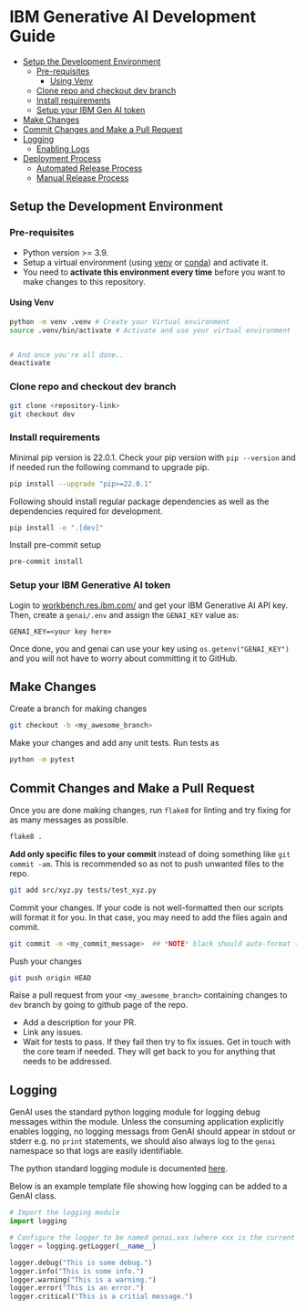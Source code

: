 
# IBM Generative AI Development Guide

<!-- vscode-markdown-toc -->
* [Setup the Development Environment](#SetuptheDevelopmentEnvironment)
	* [Pre-requisites](#Pre-requisites)
		* [Using Venv](#UsingVenv)
	* [Clone repo and checkout dev branch](#Clonerepoandcheckoutdevbranch)
	* [Install requirements](#Installrequirements)
	* [Setup your IBM Gen AI token](#SetupyourGenAItoken)
* [Make Changes](#MakeChanges)
* [Commit Changes and Make a Pull Request](#CommitChangesandMakeaPullRequest)
* [Logging](#Logging)
	* [Enabling Logs](#EnablingLogs)
* [Deployment Process](#DeploymentProcess)
	* [Automated Release Process](#AutomatedReleaseProcess)
	* [Manual Release Process](#ManualProcess)


<!-- vscode-markdown-toc-config
	numbering=false
	autoSave=true
	/vscode-markdown-toc-config -->
<!-- /vscode-markdown-toc -->

## <a name='SetuptheDevelopmentEnvironment'></a>Setup the Development Environment

### <a name='Pre-requisites'></a>Pre-requisites

- Python version >= 3.9.
- Setup a virtual environment (using [venv](https://docs.python.org/3/library/venv.html) or [conda](https://docs.conda.io/projects/conda/en/latest/user-guide/tasks/manage-environments.html)) and activate it.
- You need to **activate this environment every time** before you want to make changes to this repository.

#### <a name='UsingVenv'></a>Using Venv
```bash
python -m venv .venv # Create your Virtual environment
source .venv/bin/activate # Activate and use your virtual environment


# And once you're all done..
deactivate
```


### <a name='Clonerepoandcheckoutdevbranch'></a>Clone repo and checkout dev branch

```bash
git clone <repository-link>
git checkout dev
```

### <a name='Installrequirements'></a>Install requirements

Minimal pip version is 22.0.1. Check your pip version with `pip --version` and if needed run the following command to upgrade pip.
```bash
pip install --upgrade "pip>=22.0.1"
```
Following should install regular package dependencies as well as the dependencies required for development.
```bash
pip install -e ".[dev]"
```
Install pre-commit setup
```bash
pre-commit install
```

### <a name='SetupyourIBMGenAItoken'></a>Setup your IBM Generative AI token
Login to [workbench.res.ibm.com/](https://workbench.res.ibm.com/) and get your IBM Generative AI API key. Then, create a `genai/.env` and assign the `GENAI_KEY` value as:
```
GENAI_KEY=<your key here>
```

Once done, you and genai can use your key using `os.getenv("GENAI_KEY")` and you will not
have to worry about committing it to GitHub.

## <a name='MakeChanges'></a>Make Changes
Create a branch for making changes
```bash
git checkout -b <my_awesome_branch>
```
Make your changes and add any unit tests. Run tests as
```bash
python -m pytest
```

## <a name='CommitChangesandMakeaPullRequest'></a>Commit Changes and Make a Pull Request
Once you are done making changes, run `flake8` for linting and try fixing for as many messages as possible.
```bash
flake8 .
```
**Add only specific files to your commit** instead of doing something like `git commit -am`. This is recommended so as not to push unwanted files to the repo.
```bash
git add src/xyz.py tests/test_xyz.py
```
Commit your changes. If your code is not well-formatted then our scripts will format it for you. In that case, you may need to add the files again and commit.
```bash
git commit -m <my_commit_message>  ## *NOTE* black should auto-format through hooks.
```
Push your changes
```bash
git push origin HEAD
```
Raise a pull request from your `<my_awesome_branch>` containing changes to `dev` branch by going to github page of the repo.
- Add a description for your PR.
- Link any issues.
- Wait for tests to pass. If they fail then try to fix issues. Get in touch with the core team if needed. They will get back to you for anything that needs to be addressed.

## <a name='Logging'></a>Logging

GenAI uses the standard python logging module for logging debug messages within the module. Unless the consuming application explicitly enables logging, no logging messags from GenAI should appear in stdout or stderr e.g. no `print` statements, we should also always log to the `genai` namespace so that logs are easily identifiable.

The python standard logging module is documented [here](https://docs.python.org/3/library/logging.html).

Below is an example template file showing how logging can be added to a GenAI class.

```python
# Import the logging module
import logging

# Configure the logger to be named genai.xxx (where xxx is the current file or class)
logger = logging.getLogger(__name__)

logger.debug("This is some debug.")
logger.info("This is some info.")
logger.warning("This is a warning.")
logger.error("This is an error.")
logger.critical("This is a critial message.")
```
